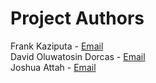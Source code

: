 # Project Authors

Frank Kaziputa - [Email](mashalsfrank@gmail.com)<br>
David Oluwatosin Dorcas - [Email](bosededavid2000@gmail.com)<br>
Joshua Attah - [Email](joattah3@gmail.com)<br>
